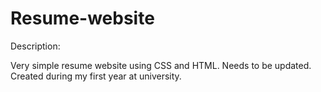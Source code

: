 # Resume-website

Description:

Very simple resume website using CSS and HTML. Needs to be updated. Created during my first year at university.
